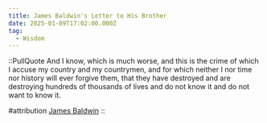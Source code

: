 ```yaml
---
title: James Baldwin's Letter to His Brother
date: 2025-01-09T17:02:00.000Z
tag:
  - Wisdom
---
```

::PullQuote
And I know, which is much worse, and this is the crime of which I accuse my country and my countrymen, and for which neither I nor time nor history will ever forgive them, that they have destroyed and are destroying hundreds of thousands of lives and do not know it and do not want to know it.

#attribution
[James Baldwin](https://www.goodreads.com/book/show/464260.The_Fire_Next_Time)
::
